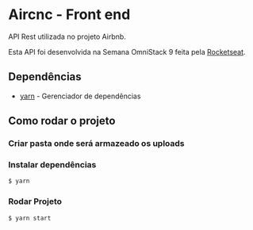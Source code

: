 # Aircnc - Front end

API Rest utilizada no projeto Airbnb.

Esta API foi desenvolvida na Semana OmniStack 9 feita pela [Rocketseat](https://rocketseat.com.br/).

## Dependências

- [yarn](https://yarnpkg.com/pt-BR/) - Gerenciador de dependências

## Como rodar o projeto

### Criar pasta onde será armazeado os uploads

### Instalar dependências

```sh
$ yarn
```

### Rodar Projeto

```sh
$ yarn start
```